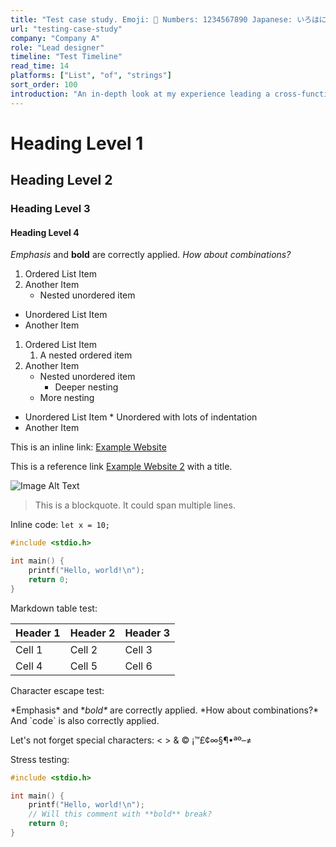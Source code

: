 ```yaml
---
title: "Test case study. Emoji: 👋 Numbers: 1234567890 Japanese: いろはにほへと ！＂＃＄％＆＇（）＊＋，－．／０１２３４５６７８９：；＜＝＞？＠ＡＢＣＤＥＦＧＨＩＪＫＬＭＮＯＰＱ｀ａｂｃｄｅｆｇｈｉｊｋｌｍｎｏｐｑｒｓｔｕｖｗｘｙｚ｛｜｝～｡｢｣､･ｦｧｨｩｪｫｬｭｮｯｰｱｲｳｴｵｶｷｸｹｺｻｼｽｾｿﾀﾁﾂ YAHAHAHA!"
url: "testing-case-study"
company: "Company A"
role: "Lead designer"
timeline: "Test Timeline"
read_time: 14
platforms: ["List", "of", "strings"]
sort_order: 100
introduction: "An in-depth look at my experience leading a cross-functional team in developing a product strategy to help people find the local healthcare they need faster and with greater confidence."
---
```


# Heading Level 1

## Heading Level 2

### Heading Level 3

#### Heading Level 4

*Emphasis* and **bold** are correctly applied. _How about combinations?_

1. Ordered List Item
2. Another Item
   * Nested unordered item

* Unordered List Item
* Another Item

1. Ordered List Item
   1.  A nested ordered item
2. Another Item
   * Nested unordered item
      * Deeper nesting
   * More nesting  

* Unordered List Item
      * Unordered with lots of indentation
* Another Item


This is an inline link: [Example Website](https://www.example.com/)

This is a reference link [Example Website 2][example-ref] with a title.

[example-ref]: https://www.example.com/ "Website Title"

![Image Alt Text](path/to/your/image.jpg)

> This is a blockquote. 
> It could span multiple lines.

Inline code: `let x = 10;`

```c
#include <stdio.h>

int main() {
    printf("Hello, world!\n");
    return 0;
}
```

Markdown table test:

| Header 1 | Header 2 | Header 3 |
| -------- | -------- | -------- |
| Cell 1   | Cell 2   | Cell 3   |
| Cell 4   | Cell 5   | Cell 6   |

Character escape test:

\*Emphasis\* and \**bold\** are correctly applied. \*How about combinations?\*
And \`code\` is also correctly applied.

Let's not forget special characters: < > & © ¡™£¢∞§¶•ªº–≠

Stress testing:
```c
#include <stdio.h>

int main() {
    printf("Hello, world!\n"); 
    // Will this comment with **bold** break?
    return 0;
}
```